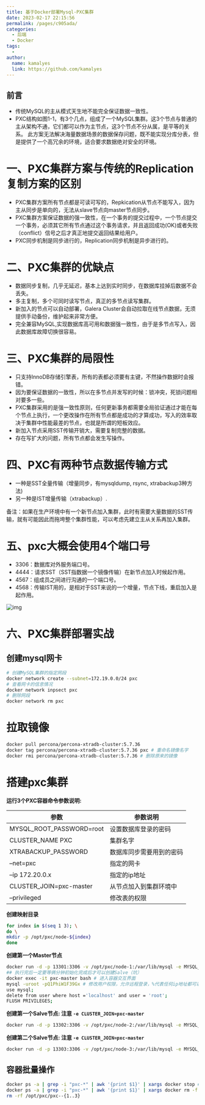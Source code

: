 ```yaml
---
title: 基于Docker部署Mysql-PXC集群
date: 2023-02-17 22:15:56
permalink: /pages/c905ada/
categories:
  - 后端
  - Docker
tags:
  - 
author: 
  name: kamalyes
  link: https://github.com/kamalyes
---
```


**前言**
--------

- 传统MySQL的主从模式天生地不能完全保证数据一致性。
- PXC结构如图1-1，有3个几点，组成了一个MySQL集群。这3个节点与普通的主从架构不通，它们都可以作为主节点，这3个节点不分从属，是平等的关系。
此方案无法解决海量数据场景的数据保存问题，既不能实现分库分表，但是提供了一个高冗余的环境，适合要求数据绝对安全的环境。

一、PXC集群方案与传统的Replication复制方案的区别
===========

- PXC集群方案所有节点都是可读可写的，Repkication从节点不能写入，因为主从同步是单向的，无法从slave节点向master节点同步。
- PXC集群方案保证数据的强一致性，在一个事务的提交过程中，一个节点提交一个事务，必须其它所有节点通过这个事务请求，并且返回成功(OK)或者失败（conflict）信号之后才真正地提交返回结果给用户。
- PXC同步机制是同步进行的，Replication同步机制是异步进行的。

二、PXC集群的优缺点
===========

- 数据同步复制，几乎无延迟，基本上达到实时同步，在数据库挂掉后数据不会丢失。
- 多主复制，多个可同时读写节点，真正的多节点读写集群。
- 新加入的节点可以自动部署，Galera Cluster会自动拉取在线节点数据，无须提供手动备份，维护起来非常方便。
- 完全兼容MySQL,实现数据库高可用和数据强一致性，由于是多节点写入，因此数据库故障切换很容易。

三、PXC集群的局限性
===========

- 只支持InnoDB存储引擎表，所有的表都必须要有主键，不然操作数据时会报错。
- 因为要保证数据的一致性，所以在多节点并发写的时候：锁冲突，死锁问题相对要多一些。
- PXC集群采用的是强一致性原则，任何更新事务都需要全局验证通过才能在每个节点上执行，一个更改操作在所有节点都是成功的才算成功，写入的效率取决于集群中性能最差的节点，也就是所谓的短板效应。
- 新加入节点采用SST传输开销大，需要复制完整的数据。
- 存在写扩大的问题，所有节点都会发生写操作。

四、PXC有两种节点数据传输方式
===========

- 一种是SST全量传输（增量同步，有mysqldump, rsync, xtrabackup3种方法)
- 另一种是IST增量传输（xtrabackup）.

备注：如果在生产环境中有一个新节点加入集群，此时有需要大量数据的SST传输，就有可能因此而拖垮整个集群性能，可以考虑先建立主从关系再加入集群。

五、pxc大概会使用4个端口号
===========

- 3306：数据库对外服务端口号。
- 4444：请求SST（SST指数据一个镜像传输）在新节点加入时候起作用。
- 4567：组成员之间进行沟通的一个端口号。
- 4568：传输IST用的，是相对于SST来说的一个增量，节点下线，重启加入是起作用。

![img](https://cdn.jsdelivr.net/gh/kamalyes/image-bed@master/snap/7794f0cb1f68681bb08d8d5ad12033a2.png)

六、PXC集群部署实战
===========

创建mysql网卡
----------

```bash
# 创建MySQL集群的指定网段
docker network create --subnet=172.19.0.0/24 pxc
# 查看网卡的信息情况
docker network inpsect pxc 
# 删除网段
docker network rm pxc
```

拉取镜像
========

```bash
docker pull percona/percona-xtradb-cluster:5.7.36
docker tag percona/percona-xtradb-cluster:5.7.36 pxc # 重命名镜像名字
docker rmi percona/percona-xtradb-cluster:5.7.36 # 删除原来的镜像
```

搭建pxc集群
=======

**运行3个PXC容器命令参数说明:**

| 参数 | 参数说明 |
| --- | --- |
| MYSQL_ROOT_PASSWORD=root | 设置数据库登录的密码 |
| CLUSTER_NAME PXC | 集群名字 |
| XTRABACKUP_PASSWORD | 数据库同步需要用到的密码 |
| –net=pxc| 指定的网卡 |
| –ip 172.20.0.x | 指定的ip地址 |
| CLUSTER_JOIN=pxc-master | 从节点加入到集群环境中 |
| –privileged | 修改表的权限 |

**创建映射目录**

```bash
for index in $(seq 1 3); \
do \
mkdir -p /opt/pxc/node-${index}
done
```

**创建第一个Master节点**

```bash
docker run -d -p 13301:3306 -v /opt/pxc/node-1:/var/lib/mysql -e MYSQL_ROOT_PASSWORD=Q1PhiW1F39Gx -e CLUSTER_NAME=PXC -e XTRABACKUP_PASSWORD=Q1PhiW1F39Gx --privileged --name=pxc-master --net=pxc --ip 172.19.0.2 pxc
## 执行完后一定要等俩分钟初始化完成后才可以创建Salve（坑）
docker exec -it pxc-master bash # 进入容器交互界面
mysql -uroot -pQ1PhiW1F39Gx # 修改用户权限，允许远程登录，%代表任何ip地址都可以远程登录。
use mysql;
delete from user where host ='localhost' and user = 'root';
FLUSH PRIVILEGES;
```

**创建第一个Salve节点: 注意 `-e CLUSTER_JOIN=pxc-master`**

```bash
docker run -d -p 13302:3306 -v /opt/pxc/node-2:/var/lib/mysql -e MYSQL_ROOT_PASSWORD=Q1PhiW1F39Gx -e CLUSTER_NAME=PXC -e XTRABACKUP_PASSWORD=Q1PhiW1F39Gx -e CLUSTER_JOIN=pxc-master --privileged --name=pxc-salve1 --net=pxc --ip 172.19.0.3 pxc
```

**创建第二个Salve节点: 注意 `-e CLUSTER_JOIN=pxc-master`**

```bash
docker run -d -p 13303:3306 -v /opt/pxc/node-3:/var/lib/mysql -e MYSQL_ROOT_PASSWORD=Q1PhiW1F39Gx -e CLUSTER_NAME=PXC -e XTRABACKUP_PASSWORD=Q1PhiW1F39Gx -e CLUSTER_JOIN=pxc-master --privileged --name=pxc-salve2 --net=pxc --ip 172.19.0.4 pxc
```

容器批量操作
-----------

```bash
docker ps -a | grep -i "pxc-*" | awk '{print $1}' | xargs docker stop # 批量停止pxc
docker ps -a | grep -i "pxc-*" | awk '{print $1}' | xargs docker rm -f # 批量删除pxc容器
rm -rf /opt/pxc/pxc--{1..3}
```
